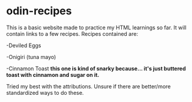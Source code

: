 # odin-recipes
This is a basic website made to practice my HTML learnings so far. It will contain links to a few recipes.
Recipes contained are:

-Deviled Eggs

-Onigiri (tuna mayo)

-Cinnamon Toast **this one is kind of snarky because... it's just buttered toast with cinnamon and sugar on it.**

Tried my best with the attributions. Unsure if there are better/more standardized ways to do these.